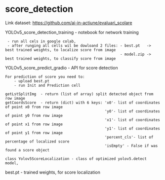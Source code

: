 # score_detection

Link dataset: https://github.com/ai-in-actiune/evaluari_scolare


YOLOv5_score_detection_training - notebook for network training

     - run all cels in google colab,
     - after runging all cells wil be dowloand 2 files: - best.pt   -> best trained weights, to localize score from image
                                                        - model.zip -> best trained weights, to classify score from image
    
    

YOLOv5_score_predict_gradio - API for score detection
    
    For prediction of score you need to:
        - upload best.pt
        - run Init and Prediction cell 

    getLstSplitImg  - return (list of array) split detected object from row image
    getCoordsScore  - return (dict) with 6 keys: 'x0'- list of coordinates of point x0 from row image
                                                 'y0'- list of coordinates of point y0 from row image
                                                 'x1'- list of coordinates of point x1 from row image
                                                 'y1'- list of coordinates of point y1 from row image
                                                 'percent_cls'- list of percentage of localized score
                                                 'isEmpty' - False if was found a score object
    
    class Yolov5ScoreLocalization - class of optimized yolov5.detect model, 

best.pt - trained weights, for score localization
